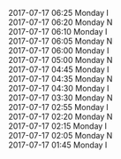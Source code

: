 2017-07-17 06:25 Monday  I  
2017-07-17 06:20 Monday  N  
2017-07-17 06:10 Monday  I  
2017-07-17 06:05 Monday  N  
2017-07-17 06:00 Monday  I  
2017-07-17 05:00 Monday  N  
2017-07-17 04:45 Monday  I  
2017-07-17 04:35 Monday  N  
2017-07-17 04:30 Monday  I  
2017-07-17 03:30 Monday  N  
2017-07-17 02:55 Monday  I  
2017-07-17 02:20 Monday  N  
2017-07-17 02:15 Monday  I  
2017-07-17 02:05 Monday  N  
2017-07-17 01:45 Monday  I  
